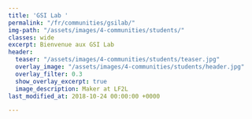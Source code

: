 ```yaml
---
title: 'GSI Lab '
permalink: "/fr/communities/gsilab/"
img-path: "/assets/images/4-communities/students/"
classes: wide
excerpt: Bienvenue aux GSI Lab
header:
  teaser: "/assets/images/4-communities/students/teaser.jpg"
  overlay_image: "/assets/images/4-communities/students/header.jpg"
  overlay_filter: 0.3
  show_overlay_excerpt: true
  image_description: Maker at LF2L
last_modified_at: 2018-10-24 00:00:00 +0000

---
```

